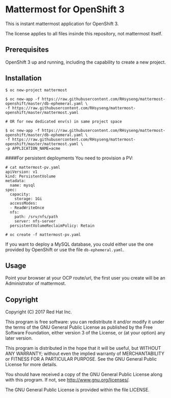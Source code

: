 # Mattermost for OpenShift 3

This is instant mattermost application for OpenShift 3.

The license applies to all files insinde this repository, not mattermost itself.

## Prerequisites

OpenShift 3 up and running, including the capability to create a new project.

## Installation

```shell
$ oc new-project mattermost

$ oc new-app -f https://raw.githubusercontent.com/RHsyseng/mattermost-openshift/master/db-ephemeral.yaml \
-f https://raw.githubusercontent.com/RHsyseng/mattermost-openshift/master/mattermost.yaml

# OR for new dedicated env(s) in same project space 

$ oc new-app -f https://raw.githubusercontent.com/RHsyseng/mattermost-openshift/master/db-ephemeral.yaml \
-f https://raw.githubusercontent.com/RHsyseng/mattermost-openshift/master/mattermost.yaml \
-p APPLICATION_NAME=acme
```

####For persistent deployments
You need to provision a PV:
```
# cat mattermost-pv.yaml
apiVersion: v1
kind: PersistentVolume
metadata:
  name: mysql
spec:
  capacity:
    storage: 1Gi
  accessModes:
  - ReadWriteOnce
  nfs:
    path: /srv/nfs/path
    server: nfs-server
  persistentVolumeReclaimPolicy: Retain

# oc create -f mattermost-pv.yaml
```

If you want to deploy a MySQL database, you could either use the one provided
by OpenShift or use the file `db-ephemeral.yaml`.

## Usage

Point your browser at your OCP route/url, the first user you create will
be an Administrator of mattermost.


## Copyright

Copyright (C) 2017 Red Hat Inc.

This program is free software: you can redistribute it and/or modify
it under the terms of the GNU General Public License as published by
the Free Software Foundation, either version 3 of the License, or
(at your option) any later version.

This program is distributed in the hope that it will be useful,
but WITHOUT ANY WARRANTY; without even the implied warranty of
MERCHANTABILITY or FITNESS FOR A PARTICULAR PURPOSE.  See the
GNU General Public License for more details.

You should have received a copy of the GNU General Public License
along with this program. If not, see <http://www.gnu.org/licenses/>.

The GNU General Public License is provided within the file LICENSE.

